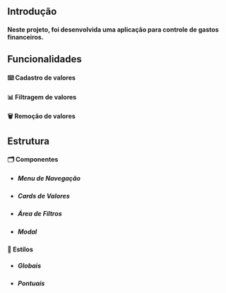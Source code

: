 ## Introdução
#### Neste projeto, foi desenvolvida uma aplicação para controle de gastos financeiros.

## Funcionalidades
#### ⌨️ Cadastro de valores
#### 📊 Filtragem de valores
#### 🗑 Remoção de valores

## Estrutura
#### 🗂 Componentes
- ##### Menu de Navegação
- ##### Cards de Valores
- ##### Área de Filtros
- ##### Modal

#### 🎨 Estilos
- ##### Globais
- ##### Pontuais
